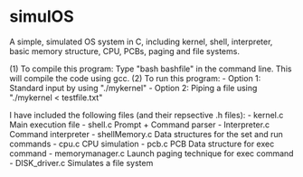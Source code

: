 # simulOS
A simple, simulated OS system in C, including kernel, shell, interpreter, basic memory structure, CPU, PCBs, paging and file systems.

(1) To compile this program:
	Type "bash bashfile" in the command line. 
	This will compile the code using gcc. 
(2) To run this program:
	- Option 1: Standard input by using "./mykernel" 
	- Option 2: Piping a file using "./mykernel < testfile.txt"

I have included the following files (and their repsective .h files):
	- kernel.c 		Main execution file
	- shell.c		Prompt + Command parser
	- Interpreter.c		Command interpreter
	- shellMemory.c		Data structures for the set and run commands
	- cpu.c			CPU simulation
	- pcb.c			PCB Data structure for exec command 
	- memorymanager.c	Launch paging technique for exec command
	- DISK_driver.c		Simulates a file system
